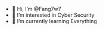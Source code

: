 - 👋 Hi, I’m @Fang7w7
- 👀 I’m interested in Cyber Security
- 🌱 I’m currently learning Everything

<!---
Fang7w7/Fang7w7 is a ✨ special ✨ repository because its `README.md` (this file) appears on your GitHub profile.
You can click the Preview link to take a look at your changes.
--->
